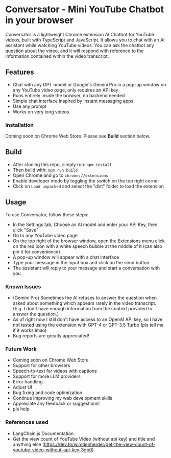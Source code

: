 # Conversator - Mini YouTube Chatbot in your browser

Conversator is a lightweight Chrome extension AI Chatbot for YouTube videos, built with TypeScript and JavaScript. It allows you to chat with an AI assistant while watching YouTube videos. You can ask the chatbot any question about the video, and it will respond with reference to the information contained within the video transcript.


## Features

- Chat with any GPT model or Google's Gemini Pro in a pop-up window on any YouTube video page, only requires an API key
- Runs entirely inside the browser, no backend needed
- Simple chat interface inspired by instant messaging apps.
- Use any prompt
- Works on very long videos

### Installation

Coming soon on Chrome Web Store.
Please see **Build** section below.


## Build

- After cloning this repo, simply run:
```npm install```
- Then build with:
```npm run build```
- Open Chrome and go to `chrome://extensions`
- Enable developer mode by toggling the switch on the top right corner
- Click on `Load unpacked` and select the "dist" folder to load the extension


## Usage

To use Conversator, follow these steps:
- In the Settings tab, Choose an AI model and enter your API Key, then click "Save"
- Go to any YouTube video page
- On the top right of the browser window, open the Extensions menu click on the red icon with a white speech bubble at the middle of it (can also pin it for convenience)
- A pop-up window will appear with a chat interface
- Type your message in the input box and click on the send button
- The assistant will reply to your message and start a conversation with you

### Known Issues

- (Gemini Pro) Sometimes the AI refuses to answer the question when asked about something which appears rarely in the video transcript. (E.g. I don't have enough information from the context provided to answer the question.)
- As of right now I still don't have access to an OpenAI API key, so I have not tested using the extension with GPT-4 or GPT-3.5 Turbo (pls tell me if it works lmao)
- Bug reports are greatly appreciated!

### Future Work

- Coming soon on Chrome Web Store
- Support for other browsers
- Speech-to-text for videos with captions
- Support for more LLM providers
- Error handling
- Adjust UI
- Bug fixing and code optimization
- Continue improving my web development skills
- Appreciate any feedback or suggestions!
- pls help


### References used

- LangChain.js Documentation
- Get the view count of YouTube Video (without api key) and title and anything else (https://dev.to/wimdenherder/get-the-view-count-of-youtube-video-without-api-key-3gp0)

